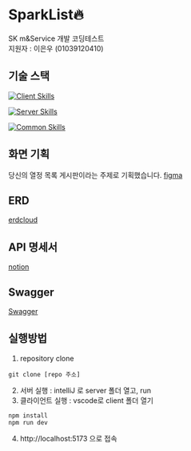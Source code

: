# SparkList🔥
SK m&amp;Service 개발 코딩테스트  
지원자 : 이은우 (01039120410)


## 기술 스택

[![Client Skills](https://skillicons.dev/icons?i=vue,javascript,vscode&theme=dark)](https://skillicons.dev)

[![Server Skills](https://skillicons.dev/icons?i=java,spring,idea&theme=dark)](https://skillicons.dev)

[![Common Skills](https://skillicons.dev/icons?i=notion,figma,git&theme=dark)](https://skillicons.dev)

## 화면 기획
당신의 열정 목록 게시판이라는 주제로 기획했습니다.
[figma](https://www.figma.com/design/4N1gUmFuPiJ0JYE6Awlvkn/SparkList?node-id=0-1&t=Jj3TGOhIuxNoZtrO-1)

## ERD
[erdcloud](https://www.erdcloud.com/d/4XM3brRoR9MRRxumD)

## API 명세서
[notion](https://www.notion.so/API-14f280f01de081e4a159c318d0ecfe32)

## Swagger
[Swagger](http://localhost/swagger-ui/index.html)

## 실행방법
1. repository clone
```
git clone [repo 주소]
```

2. 서버 실행 : intelliJ 로 server 폴더 열고, run
3. 클라이언트 실행 : vscode로 client 폴더 열기
```
npm install
npm run dev
```
4. http://localhost:5173 으로 접속
